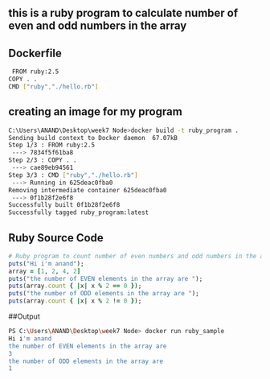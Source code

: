 ## this is a ruby program to calculate number of even and odd numbers in the array

## Dockerfile
```bash
 FROM ruby:2.5
COPY . .
CMD ["ruby","./hello.rb"]
```
## creating an image for my program

```bash
C:\Users\ANAND\Desktop\week7 Node>docker build -t ruby_program .
Sending build context to Docker daemon  67.07kB
Step 1/3 : FROM ruby:2.5
 ---> 7834f5f61ba8
Step 2/3 : COPY . .
 ---> cae89eb94561
Step 3/3 : CMD ["ruby","./hello.rb"]
 ---> Running in 625deac0fba0
Removing intermediate container 625deac0fba0
 ---> 0f1b28f2e6f8
Successfully built 0f1b28f2e6f8
Successfully tagged ruby_program:latest
```

## Ruby Source Code

```ruby
# Ruby program to count number of even numbers and odd numbers in the array 
puts("Hi i'm anand");
array = [1, 2, 4, 2]
puts("the number of EVEN elements in the array are ");
puts(array.count { |x| x % 2 == 0 });
puts("the number of ODD elements in the array are ");
puts(array.count { |x| x % 2 != 0 });
```

##Output

```bash
PS C:\Users\ANAND\Desktop\week7 Node> docker run ruby_sample
Hi i'm anand
the number of EVEN elements in the array are
3
the number of ODD elements in the array are
1
```
